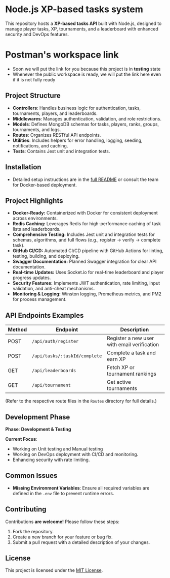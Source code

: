 # Node.js XP-based tasks system

This repository hosts a **XP-based tasks API** built with Node.js, designed to manage player tasks, XP, tournaments, and a leaderboard with enhanced security and DevOps features.

# Postman's workspace link
- Soon we will put the link for you because this project is in **testing** state
- Whenever the public workspace is ready, we will put the link here even if it is not fully ready

## Project Structure

- **Controllers**: Handles business logic for authentication, tasks, tournaments, players, and leaderboards.
- **Middlewares**: Manages authentication, validation, and role restrictions.
- **Models**: Defines MongoDB schemas for tasks, players, ranks, groups, tournaments, and logs.
- **Routes**: Organizes RESTful API endpoints.
- **Utilities**: Includes helpers for error handling, logging, seeding, notifications, and caching.
- **Tests**: Contains Jest unit and integration tests.

## Installation
- Detailed setup instructions are in the [full README](README_full.md) or consult the team for Docker-based deployment.

## Project Highlights

- **Docker-Ready:** Containerized with Docker for consistent deployment across environments.
- **Redis Caching:** Leverages Redis for high-performance caching of task lists and leaderboards.
- **Comprehensive Testing:** Includes Jest unit and integration tests for schemas, algorithms, and full flows (e.g., register → verify → complete task).
- **GitHub CI/CD:** Automated CI/CD pipeline with GitHub Actions for linting, testing, building, and deploying.
- **Swagger Documentation:** Planned Swagger integration for clear API documentation.
- **Real-time Updates:** Uses Socket.io for real-time leaderboard and player progress updates.
- **Security Features:** Implements JWT authentication, rate limiting, input validation, and anti-cheat mechanisms.
- **Monitoring & Logging:** Winston logging, Prometheus metrics, and PM2 for process management.

## API Endpoints Examples

| Method | Endpoint                | Description                        |
|--------|-------------------------|------------------------------------|
| POST   | `/api/auth/register`    | Register a new user with email verification |
| POST   | `/api/tasks/:taskId/complete` | Complete a task and earn XP |
| GET    | `/api/leaderboards`     | Fetch XP or tournament rankings   |
| GET    | `/api/tournament`       | Get active tournaments            |

(Refer to the respective route files in the `Routes` directory for full details.)

## Development Phase

**Phase**: **Development & Testing**

**Current Focus**:
- Working on Unit testing and Manual testing
- Working on DevOps deployment with CI/CD and monitoring.
- Enhancing security with rate limiting.

## Common Issues

- **Missing Environment Variables**: Ensure all required variables are defined in the `.env` file to prevent runtime errors.

## Contributing

Contributions **are welcome!** Please follow these steps:
1. Fork the repository.
2. Create a new branch for your feature or bug fix.
3. Submit a pull request with a detailed description of your changes.

## License

This project is licensed under the [MIT License](LICENSE).
